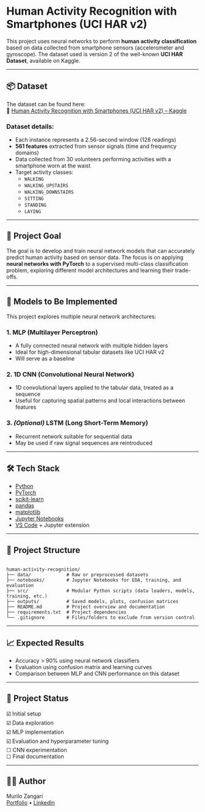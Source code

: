# Human Activity Recognition with Smartphones (UCI HAR v2)

This project uses neural networks to perform **human activity classification** based on data collected from smartphone sensors (accelerometer and gyroscope). The dataset used is version 2 of the well-known **UCI HAR Dataset**, available on Kaggle.

---

## 📦 Dataset

The dataset can be found here:  
🔗 [Human Activity Recognition with Smartphones (UCI HAR v2) – Kaggle](https://www.kaggle.com/datasets/uciml/human-activity-recognition-with-smartphones)

### Dataset details:

- Each instance represents a 2.56-second window (128 readings)
- **561 features** extracted from sensor signals (time and frequency domains)
- Data collected from 30 volunteers performing activities with a smartphone worn at the waist
- Target activity classes:
  - `WALKING`
  - `WALKING_UPSTAIRS`
  - `WALKING_DOWNSTAIRS`
  - `SITTING`
  - `STANDING`
  - `LAYING`

---

## 🎯 Project Goal

The goal is to develop and train neural network models that can accurately predict human activity based on sensor data. The focus is on applying **neural networks with PyTorch** to a supervised multi-class classification problem, exploring different model architectures and learning their trade-offs.

---

## 🧠 Models to Be Implemented

This project explores multiple neural network architectures:

### 1. **MLP (Multilayer Perceptron)**
- A fully connected neural network with multiple hidden layers
- Ideal for high-dimensional tabular datasets like UCI HAR v2
- Will serve as a baseline

### 2. **1D CNN (Convolutional Neural Network)**
- 1D convolutional layers applied to the tabular data, treated as a sequence
- Useful for capturing spatial patterns and local interactions between features

### 3. *(Optional)* **LSTM (Long Short-Term Memory)**
- Recurrent network suitable for sequential data
- May be used if raw signal sequences are reintroduced

---

## 🛠 Tech Stack

- [Python](https://www.python.org/)
- [PyTorch](https://pytorch.org/)
- [scikit-learn](https://scikit-learn.org/)
- [pandas](https://pandas.pydata.org/)
- [matplotlib](https://matplotlib.org/)
- [Jupyter Notebooks](https://jupyter.org/)
- [VS Code](https://code.visualstudio.com/) + Jupyter extension

---

## 📁 Project Structure

```

human-activity-recognition/
├── data/             # Raw or preprocessed datasets
├── notebooks/        # Jupyter Notebooks for EDA, training, and evaluation
├── src/              # Modular Python scripts (data loaders, models, training, etc.)
├── outputs/          # Saved models, plots, confusion matrices
├── README.md         # Project overview and documentation
├── requirements.txt  # Project dependencies
└── .gitignore        # Files/folders to exclude from version control

```

---

## 📈 Expected Results

- Accuracy > 90% using neural network classifiers
- Evaluation using confusion matrix and learning curves
- Comparison between MLP and CNN performance on this dataset

---

## 📌 Project Status

☑️ Initial setup  
☑️ Data exploration  
☑️ MLP implementation  
☑️ Evaluation and hyperparameter tuning  
☐ CNN experimentation  
☐ Final documentation  

---

## 👨‍💻 Author

Murilo Zangari  
[Portfolio](https://murilozangari.com) • [LinkedIn](https://www.linkedin.com/in/murilozangari)


